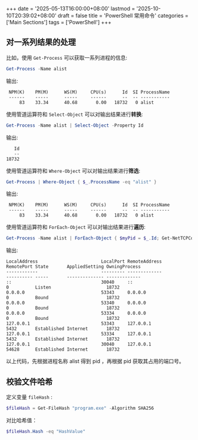 +++
date = '2025-05-13T16:00:00+08:00'
lastmod = '2025-10-10T20:39:02+08:00'
draft = false
title = 'PowerShell 常用命令'
categories = ['Main Sections']
tags = ['PowerShell']
+++

## 对一系列结果的处理
比如，使用 `Get-Process` 可以获取一系列进程的信息:

```PowerShell
Get-Process -Name alist
```

输出:

```
 NPM(K)    PM(M)      WS(M)     CPU(s)      Id  SI ProcessName
 ------    -----      -----     ------      --  -- -----------
     83    33.34      40.68       0.00   18732   0 alist
```

使用管道运算符和 `Select-Object` 可以对输出结果进行**转换**:

```PowerShell
Get-Process -Name alist | Select-Object -Property Id
```

输出:

```
   Id
   --
18732
```

使用管道运算符和 `Where-Object` 可以对输出结果进行**筛选**:

```PowerShell
Get-Process | Where-Object { $_.ProcessName -eq "alist" }
```

输出:

```
 NPM(K)    PM(M)      WS(M)     CPU(s)      Id  SI ProcessName
 ------    -----      -----     ------      --  -- -----------
     83    33.34      40.68       0.00   18732   0 alist
```

使用管道运算符和 `ForEach-Object` 可以对输出结果进行**遍历**:

```PowerShell
Get-Process -Name alist | ForEach-Object { $myPid = $_.Id; Get-NetTCPConnection | Where-Object { $_.OwningProcess -eq $myPid } }
```

输出:

```
LocalAddress                        LocalPort RemoteAddress                       RemotePort State       AppliedSetting OwningProcess
------------                        --------- -------------                       ---------- -----       -------------- -------------
::                                  30040     ::                                  0          Listen                     18732
0.0.0.0                             53343     0.0.0.0                             0          Bound                      18732
0.0.0.0                             53340     0.0.0.0                             0          Bound                      18732
0.0.0.0                             53334     0.0.0.0                             0          Bound                      18732
127.0.0.1                           53343     127.0.0.1                           5432       Established Internet       18732
127.0.0.1                           53334     127.0.0.1                           5432       Established Internet       18732
127.0.0.1                           30040     127.0.0.1                           54628      Established Internet       18732
```

以上代码，先根据进程名称 alist 得到 pid ，再根据 pid 获取其占用的端口号。

## 校验文件哈希
定义变量 `fileHash` :

```PowerShell
$fileHash = Get-FileHash "program.exe" -Algorithm SHA256
```

对比哈希值：

```PowerShell
$fileHash.Hash -eq "HashValue"
```
